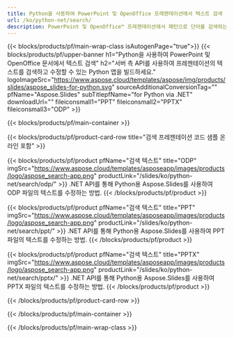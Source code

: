 ```yaml
---
title: Python을 사용하여 PowerPoint 및 OpenOffice 프레젠테이션에서 텍스트 검색
url: /ko/python-net/search/
description: PowerPoint 및 OpenOffice™ 프레젠테이션에서 패턴으로 단어를 검색하는 Python 소스 코드
---
```


{{< blocks/products/pf/main-wrap-class isAutogenPage="true">}}
{{< blocks/products/pf/upper-banner h1="Python을 사용하여 PowerPoint 및 OpenOffice 문서에서 텍스트 검색" h2="서버 측 API를 사용하여 프레젠테이션의 텍스트를 검색하고 수정할 수 있는 Python 앱을 빌드하세요." logoImageSrc="https://www.aspose.cloud/templates/aspose/img/products/slides/aspose_slides-for-python.svg" sourceAdditionalConversionTag="" pfName="Aspose.Slides" subTitlepfName="for Python via .NET" downloadUrl="" fileiconsmall1="PPT" fileiconsmall2="PPTX" fileiconsmall3="ODP" >}}

{{< blocks/products/pf/main-container >}}

{{< blocks/products/pf/product-card-row title="검색 프레젠테이션 코드 샘플 온라인 포함" >}}

{{< blocks/products/pf/product pfName="검색 텍스트" title="ODP" imgSrc="https://www.aspose.cloud/templates/asposeapp/images/products/logo/aspose_search-app.png" productLink="/slides/ko/python-net/search/odp/" >}}
.NET API를 통해 Python용 Aspose.Slides를 사용하여 ODP 파일의 텍스트를 수정하는 방법.
{{< /blocks/products/pf/product >}}

{{< blocks/products/pf/product pfName="검색 텍스트" title="PPT" imgSrc="https://www.aspose.cloud/templates/asposeapp/images/products/logo/aspose_search-app.png" productLink="/slides/ko/python-net/search/ppt/" >}}
.NET API를 통해 Python용 Aspose.Slides를 사용하여 PPT 파일의 텍스트를 수정하는 방법.
{{< /blocks/products/pf/product >}}

{{< blocks/products/pf/product pfName="검색 텍스트" title="PPTX" imgSrc="https://www.aspose.cloud/templates/asposeapp/images/products/logo/aspose_search-app.png" productLink="/slides/ko/python-net/search/pptx/" >}}
.NET API를 통해 Python용 Aspose.Slides를 사용하여 PPTX 파일의 텍스트를 수정하는 방법.
{{< /blocks/products/pf/product >}}



{{< /blocks/products/pf/product-card-row >}}

{{< /blocks/products/pf/main-container >}}
    
{{< /blocks/products/pf/main-wrap-class >}}